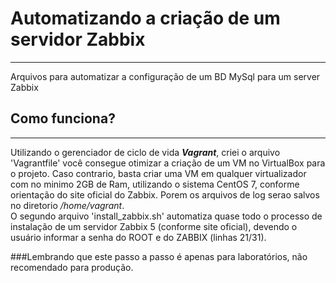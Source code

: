# Automatizando a criação de um servidor Zabbix
---
Arquivos para automatizar a configuração de um BD MySql para um server Zabbix

## Como funciona?
---
Utilizando o gerenciador de ciclo de vida ***Vagrant***, criei o arquivo 'Vagrantfile' você consegue otimizar a criação de um VM no VirtualBox para o projeto. Caso contrario, basta criar uma VM em qualquer virtualizador com no minimo 2GB de Ram, utilizando o sistema CentOS 7, conforme orientação do site oficial do Zabbix.
Porem os arquivos de log serao salvos no diretorio */home/vagrant*. <br>
O segundo arquivo 'install_zabbix.sh' automatiza quase todo o processo de instalação de um servidor Zabbix 5 (conforme site oficial), devendo o usuário informar a senha do ROOT e do ZABBIX (linhas 21/31).


###Lembrando que este passo a passo é apenas para laboratórios, não recomendado para produção.
